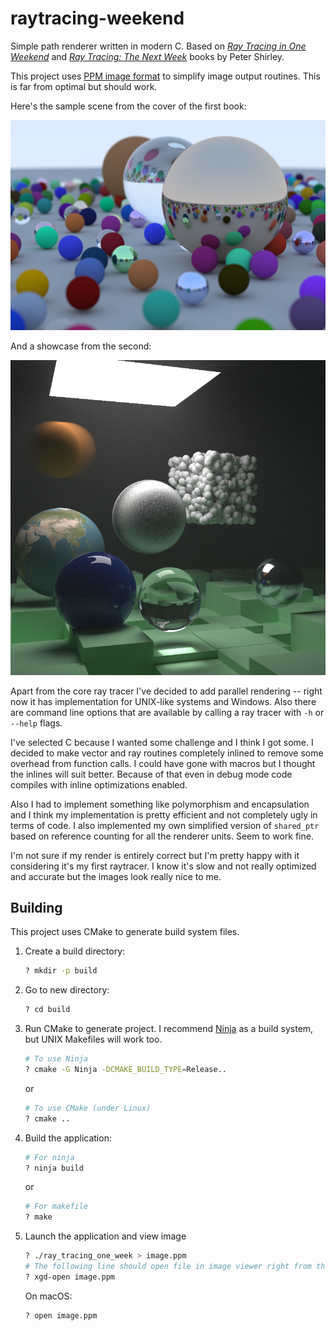 # raytracing-weekend

Simple path renderer written in modern C. Based on [_Ray Tracing in One
Weekend_](https://raytracing.github.io/books/RayTracingInOneWeekend.html) and [_Ray Tracing: The Next Week_](https://raytracing.github.io/books/RayTracingTheNextWeek.html) books by Peter Shirley.

This project uses [PPM image format](https://en.wikipedia.org/wiki/Netpbm#PPM_example) to simplify image output routines. This is far from optimal but should work.

Here's the sample scene from the cover of the first book:

![Sample image](/images/basic_rendering.jpg)

And a showcase from the second: 

![Showcase image](/images/showcase.png)

Apart from the core ray tracer I've decided to add parallel rendering -- right now it has implementation for UNIX-like systems and Windows. Also there are command line options that are available by calling a ray tracer with `-h` or `--help` flags.

I've selected C because I wanted some challenge and I think I got some. I decided to make vector and ray routines completely inlined to remove some overhead from function calls. I could have gone with macros but I thought the inlines will suit better. Because of that even in debug mode code compiles with inline optimizations enabled.

Also I had to implement something like polymorphism and encapsulation and I think my implementation is pretty efficient and not completely ugly in terms of code. I also implemented my own simplified version of `shared_ptr` based on reference counting for all the renderer units. Seem to work fine.

I'm not sure if my render is entirely correct but I'm pretty happy with it considering it's my first raytracer. I know it's slow and not really optimized and accurate but the images look really nice to me.

## Building

This project uses CMake to generate build system files.

1. Create a build directory:
   ```bash
   ? mkdir -p build
   ```
1. Go to new directory:
   ```bash
   ? cd build
   ```
1. Run CMake to generate project. I recommend [Ninja](https://ninja-build.org/) as a build system, but UNIX Makefiles
   will work too.
   ```bash
   # To use Ninja
   ? cmake -G Ninja -DCMAKE_BUILD_TYPE=Release..
   ```
   or
   ```bash
   # To use CMake (under Linux)
   ? cmake ..
   ```
1. Build the application:
   ```bash
   # For ninja
   ? ninja build
   ```
   or
   ```bash
   # For makefile
   ? make
   ```
1. Launch the application and view image
   ```bash
   ? ./ray_tracing_one_week > image.ppm
   # The following line should open file in image viewer right from the console although it may not work -- depends on the distro settings
   ? xgd-open image.ppm
   ```
   On macOS:
   ```bash
   ? open image.ppm
   ```
